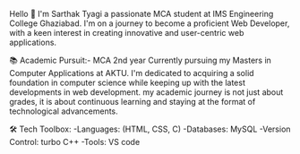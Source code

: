 Hello 👋 I'm Sarthak Tyagi a passionate MCA student at IMS Engineering College Ghaziabad. I'm on a journey to become a proficient Web Developer, with a keen interest in creating innovative and user-centric web applications.

📚 Academic Pursuit:- MCA 2nd year 
Currently pursuing my Masters in Computer Applications at AKTU. I'm dedicated to acquiring a solid foundation in computer science while keeping up with the latest developments in web development. my academic journey is not just about grades, it is about continuous learning and staying at the format of technological advancements.


🛠️ Tech Toolbox:
-Languages: (HTML, CSS, C)
-Databases: MySQL 
-Version Control: turbo C++
-Tools: VS code
